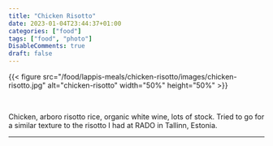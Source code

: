 ```yaml
---
title: "Chicken Risotto"
date: 2023-01-04T23:44:37+01:00
categories: ["food"]
tags: ["food", "photo"]
DisableComments: true
draft: false
---
```


{{< figure src="/food/lappis-meals/chicken-risotto/images/chicken-risotto.jpg" alt="chicken-risotto" width="50%" height="50%" >}}

<br>

Chicken, arboro risotto rice, organic white wine, lots of stock. Tried to go for a similar texture to the risotto I had at RADO in Tallinn, Estonia.

---